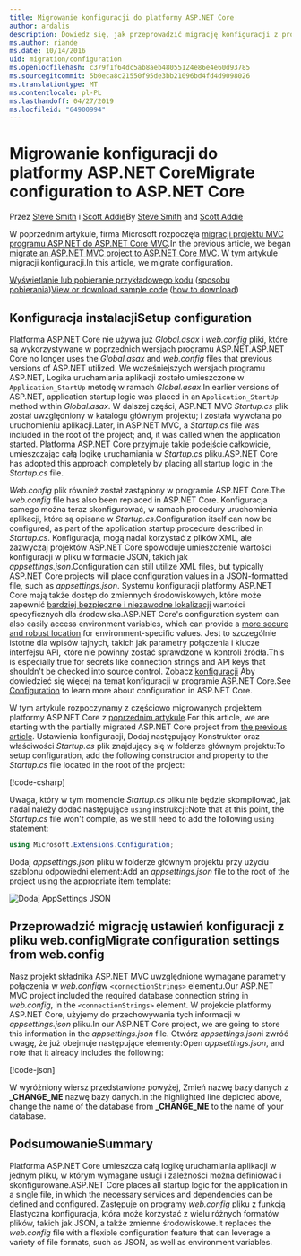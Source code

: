 ```yaml
---
title: Migrowanie konfiguracji do platformy ASP.NET Core
author: ardalis
description: Dowiedz się, jak przeprowadzić migrację konfiguracji z projektu programu ASP.NET MVC do projektu programu ASP.NET Core MVC.
ms.author: riande
ms.date: 10/14/2016
uid: migration/configuration
ms.openlocfilehash: c379f1f64dc5ab8aeb48055124e86e4e60d93785
ms.sourcegitcommit: 5b0eca8c21550f95de3bb21096bd4fd4d9098026
ms.translationtype: MT
ms.contentlocale: pl-PL
ms.lasthandoff: 04/27/2019
ms.locfileid: "64900994"
---
```

# <a name="migrate-configuration-to-aspnet-core"></a><span data-ttu-id="c7e8a-103">Migrowanie konfiguracji do platformy ASP.NET Core</span><span class="sxs-lookup"><span data-stu-id="c7e8a-103">Migrate configuration to ASP.NET Core</span></span>

<span data-ttu-id="c7e8a-104">Przez [Steve Smith](https://ardalis.com/) i [Scott Addie](https://scottaddie.com)</span><span class="sxs-lookup"><span data-stu-id="c7e8a-104">By [Steve Smith](https://ardalis.com/) and [Scott Addie](https://scottaddie.com)</span></span>

<span data-ttu-id="c7e8a-105">W poprzednim artykule, firma Microsoft rozpoczęła [migracji projektu MVC programu ASP.NET do ASP.NET Core MVC](xref:migration/mvc).</span><span class="sxs-lookup"><span data-stu-id="c7e8a-105">In the previous article, we began [migrate an ASP.NET MVC project to ASP.NET Core MVC](xref:migration/mvc).</span></span> <span data-ttu-id="c7e8a-106">W tym artykule migracji konfiguracji.</span><span class="sxs-lookup"><span data-stu-id="c7e8a-106">In this article, we migrate configuration.</span></span>

<span data-ttu-id="c7e8a-107">[Wyświetlanie lub pobieranie przykładowego kodu](https://github.com/aspnet/AspNetCore.Docs/tree/master/aspnetcore/migration/configuration/samples) ([sposobu pobierania](xref:index#how-to-download-a-sample))</span><span class="sxs-lookup"><span data-stu-id="c7e8a-107">[View or download sample code](https://github.com/aspnet/AspNetCore.Docs/tree/master/aspnetcore/migration/configuration/samples) ([how to download](xref:index#how-to-download-a-sample))</span></span>

## <a name="setup-configuration"></a><span data-ttu-id="c7e8a-108">Konfiguracja instalacji</span><span class="sxs-lookup"><span data-stu-id="c7e8a-108">Setup configuration</span></span>

<span data-ttu-id="c7e8a-109">Platforma ASP.NET Core nie używa już *Global.asax* i *web.config* pliki, które są wykorzystywane w poprzednich wersjach programu ASP.NET.</span><span class="sxs-lookup"><span data-stu-id="c7e8a-109">ASP.NET Core no longer uses the *Global.asax* and *web.config* files that previous versions of ASP.NET utilized.</span></span> <span data-ttu-id="c7e8a-110">We wcześniejszych wersjach programu ASP.NET, Logika uruchamiania aplikacji zostało umieszczone w `Application_StartUp` metodę w ramach *Global.asax*.</span><span class="sxs-lookup"><span data-stu-id="c7e8a-110">In earlier versions of ASP.NET, application startup logic was placed in an `Application_StartUp` method within *Global.asax*.</span></span> <span data-ttu-id="c7e8a-111">W dalszej części, ASP.NET MVC *Startup.cs* plik został uwzględniony w katalogu głównym projektu; i została wywołana po uruchomieniu aplikacji.</span><span class="sxs-lookup"><span data-stu-id="c7e8a-111">Later, in ASP.NET MVC, a *Startup.cs* file was included in the root of the project; and, it was called when the application started.</span></span> <span data-ttu-id="c7e8a-112">Platforma ASP.NET Core przyjmuje takie podejście całkowicie, umieszczając całą logikę uruchamiania w *Startup.cs* pliku.</span><span class="sxs-lookup"><span data-stu-id="c7e8a-112">ASP.NET Core has adopted this approach completely by placing all startup logic in the *Startup.cs* file.</span></span>

<span data-ttu-id="c7e8a-113">*Web.config* plik również został zastąpiony w programie ASP.NET Core.</span><span class="sxs-lookup"><span data-stu-id="c7e8a-113">The *web.config* file has also been replaced in ASP.NET Core.</span></span> <span data-ttu-id="c7e8a-114">Konfiguracja samego można teraz skonfigurować, w ramach procedury uruchomienia aplikacji, które są opisane w *Startup.cs*.</span><span class="sxs-lookup"><span data-stu-id="c7e8a-114">Configuration itself can now be configured, as part of the application startup procedure described in *Startup.cs*.</span></span> <span data-ttu-id="c7e8a-115">Konfiguracja, mogą nadal korzystać z plików XML, ale zazwyczaj projektów ASP.NET Core spowoduje umieszczenie wartości konfiguracji w pliku w formacie JSON, takich jak *appsettings.json*.</span><span class="sxs-lookup"><span data-stu-id="c7e8a-115">Configuration can still utilize XML files, but typically ASP.NET Core projects will place configuration values in a JSON-formatted file, such as *appsettings.json*.</span></span> <span data-ttu-id="c7e8a-116">Systemu konfiguracji platformy ASP.NET Core mają także dostęp do zmiennych środowiskowych, które może zapewnić [bardziej bezpieczne i niezawodne lokalizacji](xref:security/app-secrets) wartości specyficznych dla środowiska.</span><span class="sxs-lookup"><span data-stu-id="c7e8a-116">ASP.NET Core's configuration system can also easily access environment variables, which can provide a [more secure and robust location](xref:security/app-secrets) for environment-specific values.</span></span> <span data-ttu-id="c7e8a-117">Jest to szczególnie istotne dla wpisów tajnych, takich jak parametry połączenia i klucze interfejsu API, które nie powinny zostać sprawdzone w kontroli źródła.</span><span class="sxs-lookup"><span data-stu-id="c7e8a-117">This is especially true for secrets like connection strings and API keys that shouldn't be checked into source control.</span></span> <span data-ttu-id="c7e8a-118">Zobacz [konfiguracji](xref:fundamentals/configuration/index) Aby dowiedzieć się więcej na temat konfiguracji w programie ASP.NET Core.</span><span class="sxs-lookup"><span data-stu-id="c7e8a-118">See [Configuration](xref:fundamentals/configuration/index) to learn more about configuration in ASP.NET Core.</span></span>

<span data-ttu-id="c7e8a-119">W tym artykule rozpoczynamy z częściowo migrowanych projektem platformy ASP.NET Core z [poprzednim artykule](xref:migration/mvc).</span><span class="sxs-lookup"><span data-stu-id="c7e8a-119">For this article, we are starting with the partially migrated ASP.NET Core project from [the previous article](xref:migration/mvc).</span></span> <span data-ttu-id="c7e8a-120">Ustawienia konfiguracji, Dodaj następujący Konstruktor oraz właściwości *Startup.cs* plik znajdujący się w folderze głównym projektu:</span><span class="sxs-lookup"><span data-stu-id="c7e8a-120">To setup configuration, add the following constructor and property to the *Startup.cs* file located in the root of the project:</span></span>

[!code-csharp[](configuration/samples/WebApp1/src/WebApp1/Startup.cs?range=11-16)]

<span data-ttu-id="c7e8a-121">Uwaga, który w tym momencie *Startup.cs* pliku nie będzie skompilować, jak nadal należy dodać następujące `using` instrukcji:</span><span class="sxs-lookup"><span data-stu-id="c7e8a-121">Note that at this point, the *Startup.cs* file won't compile, as we still need to add the following `using` statement:</span></span>

```csharp
using Microsoft.Extensions.Configuration;
```

<span data-ttu-id="c7e8a-122">Dodaj *appsettings.json* pliku w folderze głównym projektu przy użyciu szablonu odpowiedni element:</span><span class="sxs-lookup"><span data-stu-id="c7e8a-122">Add an *appsettings.json* file to the root of the project using the appropriate item template:</span></span>

![Dodaj AppSettings JSON](configuration/_static/add-appsettings-json.png)

## <a name="migrate-configuration-settings-from-webconfig"></a><span data-ttu-id="c7e8a-124">Przeprowadzić migrację ustawień konfiguracji z pliku web.config</span><span class="sxs-lookup"><span data-stu-id="c7e8a-124">Migrate configuration settings from web.config</span></span>

<span data-ttu-id="c7e8a-125">Nasz projekt składnika ASP.NET MVC uwzględnione wymagane parametry połączenia w *web.config*w `<connectionStrings>` elementu.</span><span class="sxs-lookup"><span data-stu-id="c7e8a-125">Our ASP.NET MVC project included the required database connection string in *web.config*, in the `<connectionStrings>` element.</span></span> <span data-ttu-id="c7e8a-126">W projekcie platformy ASP.NET Core, użyjemy do przechowywania tych informacji w *appsettings.json* pliku.</span><span class="sxs-lookup"><span data-stu-id="c7e8a-126">In our ASP.NET Core project, we are going to store this information in the *appsettings.json* file.</span></span> <span data-ttu-id="c7e8a-127">Otwórz *appsettings.json*i zwróć uwagę, że już obejmuje następujące elementy:</span><span class="sxs-lookup"><span data-stu-id="c7e8a-127">Open *appsettings.json*, and note that it already includes the following:</span></span>

[!code-json[](../migration/configuration/samples/WebApp1/src/WebApp1/appsettings.json?highlight=4)]

<span data-ttu-id="c7e8a-128">W wyróżniony wiersz przedstawione powyżej, Zmień nazwę bazy danych z **_CHANGE_ME** nazwę bazy danych.</span><span class="sxs-lookup"><span data-stu-id="c7e8a-128">In the highlighted line depicted above, change the name of the database from **_CHANGE_ME** to the name of your database.</span></span>

## <a name="summary"></a><span data-ttu-id="c7e8a-129">Podsumowanie</span><span class="sxs-lookup"><span data-stu-id="c7e8a-129">Summary</span></span>

<span data-ttu-id="c7e8a-130">Platforma ASP.NET Core umieszcza całą logikę uruchamiania aplikacji w jednym pliku, w którym wymagane usługi i zależności można definiować i skonfigurowane.</span><span class="sxs-lookup"><span data-stu-id="c7e8a-130">ASP.NET Core places all startup logic for the application in a single file, in which the necessary services and dependencies can be defined and configured.</span></span> <span data-ttu-id="c7e8a-131">Zastępuje on programy *web.config* pliku z funkcją Elastyczna konfiguracja, która może korzystać z wielu różnych formatów plików, takich jak JSON, a także zmienne środowiskowe.</span><span class="sxs-lookup"><span data-stu-id="c7e8a-131">It replaces the *web.config* file with a flexible configuration feature that can leverage a variety of file formats, such as JSON, as well as environment variables.</span></span>
